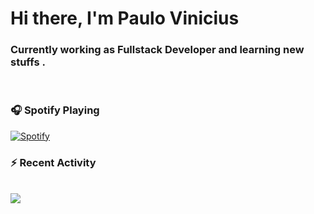 # Hi there, I'm Paulo Vinicius

### Currently working as Fullstack Developer and learning new stuffs .
<br/>

### :headphones: Spotify Playing

[![Spotify](https://novatorem.plovinicius.vercel.app/api/spotify)](https://open.spotify.com/user/plovinicius)

### :zap: Recent Activity

<!--START_SECTION:activity-->

<br/>
<a href="https://github.com/anuraghazra/github-readme-stats">
  <img align="center" src="https://github-readme-stats.plovinicius.vercel.app/api?username=plovinicius&count_private=true&show_icons=true&theme=midnight-purple&icon_color=03ECFC&title_color=03ECFC&include_all_commits=true" />
</a>

